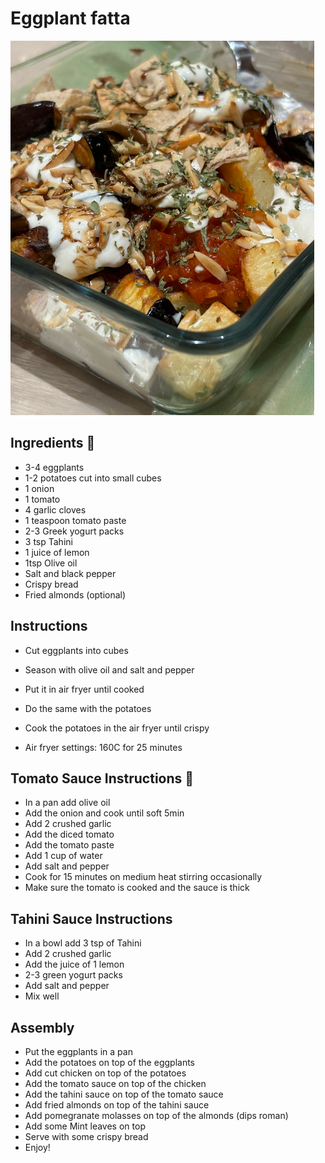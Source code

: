 # Eggplant fatta

![img_45.png](img_45.png ':size=400')

## Ingredients 📝

- 3-4 eggplants
- 1-2 potatoes cut into small cubes
- 1 onion
- 1 tomato
- 4 garlic cloves
- 1 teaspoon tomato paste
- 2-3 Greek yogurt packs
- 3 tsp Tahini
- 1 juice of lemon
- 1tsp Olive oil
- Salt and black pepper
- Crispy bread
- Fried almonds (optional)

## Instructions

- Cut eggplants into cubes
- Season with olive oil and salt and pepper
- Put it in air fryer until cooked

- Do the same with the potatoes
- Cook the potatoes in the air fryer until crispy
- Air fryer settings: 160C for 25 minutes

## Tomato Sauce Instructions 🍅

- In a pan add olive oil
- Add the onion and cook until soft 5min
- Add 2 crushed garlic
- Add the diced tomato
- Add the tomato paste
- Add 1 cup of water
- Add salt and pepper
- Cook for 15 minutes on medium heat stirring occasionally
- Make sure the tomato is cooked and the sauce is thick

## Tahini Sauce Instructions 

- In a bowl add 3 tsp of Tahini
- Add 2 crushed garlic
- Add the juice of 1 lemon
- 2-3 green yogurt packs
- Add salt and pepper
- Mix well

## Assembly

- Put the eggplants in a pan
- Add the potatoes on top of the eggplants
- Add cut chicken on top of the potatoes
- Add the tomato sauce on top of the chicken
- Add the tahini sauce on top of the tomato sauce
- Add fried almonds on top of the tahini sauce
- Add pomegranate molasses on top of the almonds (dips roman)
- Add some Mint leaves on top
- Serve with some crispy bread
- Enjoy!
